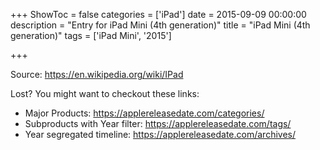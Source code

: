+++
ShowToc = false
categories = ['iPad']
date = 2015-09-09 00:00:00
description = "Entry for iPad Mini (4th generation)"
title = "iPad Mini (4th generation)"
tags = ['iPad Mini', '2015']

+++

Source: https://en.wikipedia.org/wiki/IPad

Lost?
You might want to checkout these links:
- Major Products: https://applereleasedate.com/categories/
- Subproducts with Year filter: https://applereleasedate.com/tags/
- Year segregated timeline: https://applereleasedate.com/archives/

